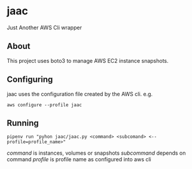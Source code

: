 # jaac
Just Another AWS Cli wrapper

## About

This project uses boto3 to manage AWS EC2 instance snapshots.

## Configuring

jaac uses the configuration file created by the AWS cli. e.g.

`aws configure --profile jaac`

## Running

`pipenv run "pyhon jaac/jaac.py <command> <subcomand> <--profile=profile_name>"`

*command* is instances, volumes or snapshots
*subcommand* depends on command
*profile* is profile name as configured into aws cli
